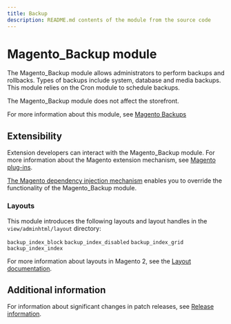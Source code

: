 ```yaml
---
title: Backup
description: README.md contents of the module from the source code
---
```


# Magento_Backup module

The Magento_Backup module allows administrators to perform backups and rollbacks. Types of backups include system, database and media backups. This module relies on the Cron module to schedule backups.

The Magento_Backup module does not affect the storefront.

For more information about this module, see [Magento Backups](https://docs.magento.com/user-guide/system/backups.html)

## Extensibility

Extension developers can interact with the Magento_Backup module. For more information about the Magento extension mechanism, see [Magento plug-ins](https://developer.adobe.com/commerce/php/development/components/plugins/).

[The Magento dependency injection mechanism](https://developer.adobe.com/commerce/php/development/components/dependency-injection/) enables you to override the functionality of the Magento_Backup module.

### Layouts

This module introduces the following layouts and layout handles in the `view/adminhtml/layout` directory:

`backup_index_block`
`backup_index_disabled`
`backup_index_grid`
`backup_index_index`

For more information about layouts in Magento 2, see the [Layout documentation](https://developer.adobe.com/commerce/frontend-core/guide/layouts/).

## Additional information

For information about significant changes in patch releases, see [Release information](https://devdocs.magento.com/guides/v2.4/release-notes/bk-release-notes.html).
